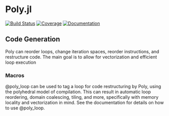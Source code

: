 # Poly.jl

[![Build Status](https://github.com/mjulian31/Poly.jl/workflows/CI/badge.svg)](https://github.com/mjulian31/Poly.jl/actions)
[![Coverage](https://codecov.io/gh/mjulian31/Poly.jl/branch/master/graph/badge.svg)](https://codecov.io/gh/mjulian31/Poly.jl)
[![Documentation][docs-img]][docs-url]

[docs-img]: https://img.shields.io/badge/docs-dev-blue.svg
[docs-url]: http://julia.mit.edu/Poly.jl/dev/

## Code Generation
Poly can reorder loops, change iteration spaces, reorder instructions, and restructure code. The main goal is to allow for vectorization and efficient loop execution

### Macros
@poly_loop can be used to tag a loop for code restructuring by Poly, using the polyhedral model of compilation. This can result in automatic loop reordering, domain coalescing, tiling, and more, specifically with memory locality and vectorization in mind. See the documentation for details on how to use @poly_loop.
